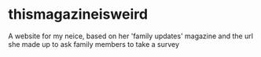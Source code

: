 # thismagazineisweird
A website for my neice, based on her 'family updates' magazine and the url she made up to ask family members to take a survey


